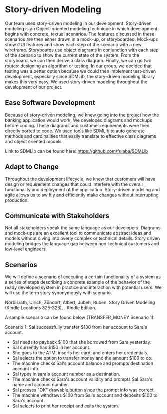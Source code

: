 # Story-driven Modeling

Our team used story-driven modeling in our development. Story-driven modeling is an Object-oriented modeling technique in which development begins with concrete, textual scenarios. The features discussed in these scenarios are then either drawn in a mock-up, or storyboarded. Mock-ups show GUI features and show each step of the scenario with a new wireframe. Storyboards use object diagrams in conjunction with each step of the scenario to show the current state of the system. From the storyboard, we can then derive a class diagram. Finally, we can go two routes: designing an algorithm or testing. In our group, we decided that testing was a better option because we could then implement test-driven development, especially since SDMLib, the story-driven modeling library makes this very easy. We used story-driven modeling throughout the development of our project.

## Ease Software Development

Because of story-driven modeling, we knew going into the project how the banking application would work. We developed diagrams and mockups before coding. These diagrams and customer requirements were then directly ported to code. We used tools like SDMLib to auto generate methods and cardinalities that easily translate to effective class diagrams and object oriented models.

Link to SDMLib can be found here: https://github.com/fujaba/SDMLib

## Adapt to Change

Throughout the development lifecycle, we knew that customers will have design or requirement changes that could interfere with the overall functionality and deployment of the application. Story-driven modeling and agile allows us to swiftly and efficiently make changes without interrupting production.


## Communicate with Stakeholders

Not all stakeholders speak the same language as our developers. Diagrams and mock-ups are an excellent tool to communicate abstract ideas and models without diving into overly complex or technical details. Story driven modeling bridges the language gap between non-technical customers and low-level engineers.

## Scenarios

We will define a scenario of executing a certain functionality of a system as a series of steps describing a concrete example of the behavior of the ready developed system in practice and interaction with potential users. We will use the term story synonymously with scenario.

Norbisrath, Ulrich; Zündorf, Albert; Jubeh, Ruben. Story Driven Modeling (Kindle Locations 325-326).  . Kindle Edition.


A sample scenario can be found below (TRANSFER_MONEY Scenario 1):

Scenario 1: Sal successfully transfer $100 from her account to Sara's account.
- Sal needs to payback $100 that she borrowed from Sara yesterday.
- Sal currently has $150 in her account.
- She goes to the ATM, inserts her card, and enters her credentials.
- Sal selects the option to transfer money and the amount $100 to do.
- The machine checks Sal's account balance and prompts destination account info.
- Sal types in sara's account number as a destination.
- The machine checks Sara's account validity and prompts Sal Sara's name and account number.
- Sal presses "OK" drawable.button since the prompt info was correct.
- The machine withdraws $100 from Sal's account and deposits $100 to Sara's account.
- Sal selects to print her receipt and exits the system.